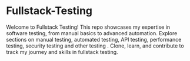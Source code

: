 # Fullstack-Testing
Welcome to Fullstack Testing! This repo showcases my expertise in software testing, from manual basics to advanced automation. Explore sections on manual testing, automated testing, API testing, performance testing, security testing and other testing . Clone, learn, and contribute to track my journey and skills in fullstack testing.
